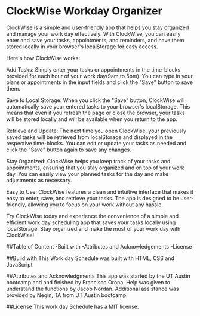 # ClockWise Workday Organizer
ClockWise is a simple and user-friendly app that helps you stay organized and manage your work day effectively. With ClockWise, you can easily enter and save your tasks, appointments, and reminders, and have them stored locally in your browser's localStorage for easy access.

Here's how ClockWise works:

Add Tasks: Simply enter your tasks or appointments in the time-blocks provided for each hour of your work day(9am to 5pm). You can type in your plans or appointments in the input fields and click the "Save" button to save them.

Save to Local Storage: When you click the "Save" button, ClockWise will automatically save your entered tasks to your browser's localStorage. This means that even if you refresh the page or close the browser, your tasks will be stored locally and will be available when you return to the app.

Retrieve and Update: The next time you open ClockWise, your previously saved tasks will be retrieved from localStorage and displayed in the respective time-blocks. You can edit or update your tasks as needed and click the "Save" button again to save any changes.

Stay Organized: ClockWise helps you keep track of your tasks and appointments, ensuring that you stay organized and on top of your work day. You can easily view your planned tasks for the day and make adjustments as necessary.

Easy to Use: ClockWise features a clean and intuitive interface that makes it easy to enter, save, and retrieve your tasks. The app is designed to be user-friendly, allowing you to focus on your work without any hassle.

Try ClockWise today and experience the convenience of a simple and efficient work day scheduling app that saves your tasks locally using localStorage. Stay organized and make the most of your work day with ClockWise! 

##Table of Content 
-Built with 
-Attributes and Acknowledgements
-License

##Build with 
  This Work day Schedule was built with HTML, CSS and JavaScript

##Attributes and Acknowledgments
  This app was started by the UT Austin bootcamp and and finished by Francisco Orona.  Help was given to understand the functions by Jacob Nordan.  Additional assistance was provided by Negin, TA from UT Austin bootcamp.

 ##License
  This work day Schedule has a MIT license. 
